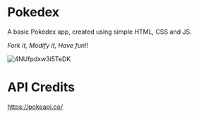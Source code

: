 # Pokedex

A basic Pokedex app, created using simple HTML, CSS and JS. 

*Fork it, Modify it, Have fun!!*

![4NUfpdxw3i5TeDK](https://user-images.githubusercontent.com/22127564/188905709-8457ab7c-2a64-40ec-bf05-4ce35caf5a0e.png)

# API Credits
https://pokeapi.co/

